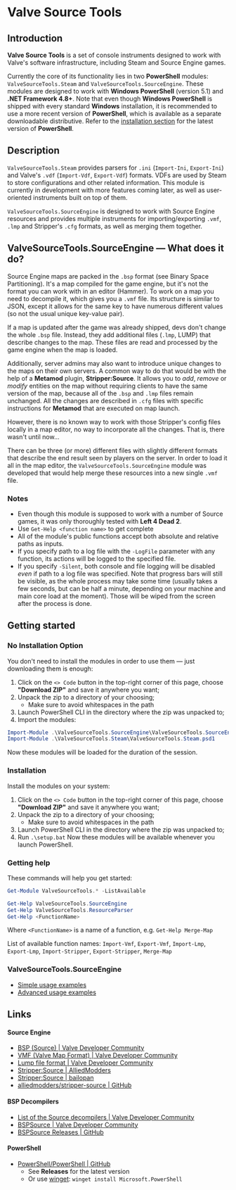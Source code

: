 # Valve Source Tools

## Introduction

**Valve Source Tools** is a set of console instruments designed to work with Valve's software infrastructure, including Steam and Source Engine games.

Currently the core of its functionality lies in two **PowerShell** modules: `ValveSourceTools.Steam` and `ValveSourceTools.SourceEngine`. These modules are designed to work with **Windows PowerShell** (version 5.1) and **.NET Framework 4.8+**.
Note that even though **Windows PowerShell** is shipped with every standard **Windows** installation, it is recommended to use a more recent version of **PowerShell**, which is available as a separate downloadable distributive. Refer to the [installation section](#installation) for the latest version of **PowerShell**.

## Description

`ValveSourceTools.Steam` provides parsers for `.ini` (`Import-Ini`, `Export-Ini`) and Valve's `.vdf` (`Import-Vdf`, `Export-Vdf`) formats. VDFs are used by Steam to store configurations and other related information. This module is currently in development with more features coming later, as well as user-oriented instruments built on top of them.

`ValveSourceTools.SourceEngine` is designed to work with Source Engine resources and provides multiple instruments for importing/exporting `.vmf`, `.lmp` and Stripper's `.cfg` formats, as well as merging them together.

## ValveSourceTools.SourceEngine — What does it do?

Source Engine maps are packed in the `.bsp` format (see Binary Space Partitioning). It's a map compiled for the game engine, but it's not the format you can work with in an editor (Hammer). To work on a map you need to decompile it, which gives you a `.vmf` file. Its structure is similar to JSON, except it allows for the same key to have numerous different values (so not the usual unique key-value pair). 

If a map is updated after the game was already shipped, devs don't change the whole `.bsp` file. Instead, they add additional files (`.lmp`, LUMP) that describe changes to the map. These files are read and processed by the game engine when the map is loaded.

Additionally, server admins may also want to introduce unique changes to the maps on their own servers. A common way to do that would be with the help of a **Metamod** plugin, **Stripper:Source**. It allows you to *add*, *remove* or *modify* entities on the map without requiring clients to have the same version of the map, because all of the `.bsp` and `.lmp` files remain unchanged. All the changes are described in `.cfg` files with specific instructions for **Metamod** that are executed on map launch.

However, there is no known way to work with those Stripper's config files locally in a map editor, no way to incorporate all the changes. That is, there wasn't until now...

There can be three (or more) different files with slightly different formats that describe the end result seen by players on the server. In order to load it all in the map editor, the `ValveSourceTools.SourceEngine` module was developed that would help merge these resources into a new single `.vmf` file.

### Notes

- Even though this module is supposed to work with a number of Source games, it was only thoroughly tested with **Left 4 Dead 2**.
- Use `Get-Help <function name>` to get complete 
- All of the module's public functions accept both absolute and relative paths as inputs.
- If you specify path to a log file with the `-LogFile` parameter with any function, its actions will be logged to the specified file.
- If you specify `-Silent`, both console and file logging will be disabled *even* if path to a log file was specified. Note that progress bars will still be visible, as the whole process may take some time (usually takes a few seconds, but can be half a minute, depending on your machine and main core load at the moment). Those will be wiped from the screen after the process is done.

## Getting started

### No Installation Option

You don't need to install the modules in order to use them — just downloading them is enough:
1. Click on the `<> Code` button in the top-right corner of this page, choose **"Download ZIP"** and save it anywhere you want;
2. Unpack the zip to a directory of your choosing;
	- Make sure to avoid whitespaces in the path
3. Launch PowerShell CLI in the directory where the zip was unpacked to;
4. Import the modules:

```powershell
Import-Module .\ValveSourceTools.SourceEngine\ValveSourceTools.SourceEngine.psd1
Import-Module .\ValveSourceTools.Steam\ValveSourceTools.Steam.psd1
```
Now these modules will be loaded for the duration of the session.

### Installation

Install the modules on your system:
1. Click on the `<> Code` button in the top-right corner of this page, choose **"Download ZIP"** and save it anywhere you want;
2. Unpack the zip to a directory of your choosing;
	- Make sure to avoid whitespaces in the path
3. Launch PowerShell CLI in the directory where the zip was unpacked to;
4. Run `.\setup.bat`
Now these modules will be available whenever you launch PowerShell.

### Getting help

These commands will help you get started:
```powershell
Get-Module ValveSourceTools.* -ListAvailable

Get-Help ValveSourceTools.SourceEngine
Get-Help ValveSourceTools.ResourceParser
Get-Help <FunctionName>
```
Where `<FunctionName>` is a name of a function, e.g. `Get-Help Merge-Map`

List of available function names: `Import-Vmf`, `Export-Vmf`, `Import-Lmp`, `Export-Lmp`, `Import-Stripper`, `Export-Stripper`, `Merge-Map`

### ValveSourceTools.SourceEngine

- [Simple usage examples](docs/examples/simple.md)
- [Advanced usage examples](docs/examples/advanced.md)

## Links
#### Source Engine
- [BSP (Source) | Valve Developer Community](https://developer.valvesoftware.com/wiki/BSP_\(Source\))
- [VMF (Valve Map Format) | Valve Developer Community](https://developer.valvesoftware.com/wiki/VMF_\(Valve_Map_Format\))
- [Lump file format | Valve Developer Community](https://developer.valvesoftware.com/wiki/Lump_file_format)
- [Stripper:Source | AlliedModders](https://forums.alliedmods.net/showthread.php?t=39439)
- [Stripper:Source | bailopan](https://www.bailopan.net/stripper/)
- [alliedmodders/stripper-source | GitHub](https://github.com/alliedmodders/stripper-source/tree/master)

#### BSP Decompilers
- [List of the Source decompilers | Valve Developer Community](https://developer.valvesoftware.com/wiki/Decompiling_Maps#Source)
- [BSPSource | Valve Developer Community](https://developer.valvesoftware.com/wiki/BSPSource)
- [BSPSource Releases | GitHub](https://github.com/ata4/bspsrc/releases)

#### PowerShell
- [PowerShell/PowerShell | GitHub](https://github.com/PowerShell/PowerShell/tree/master)
	- See **Releases** for the latest version
	- Or use [winget](https://learn.microsoft.com/en-us/windows/package-manager/winget/): `winget install Microsoft.PowerShell`